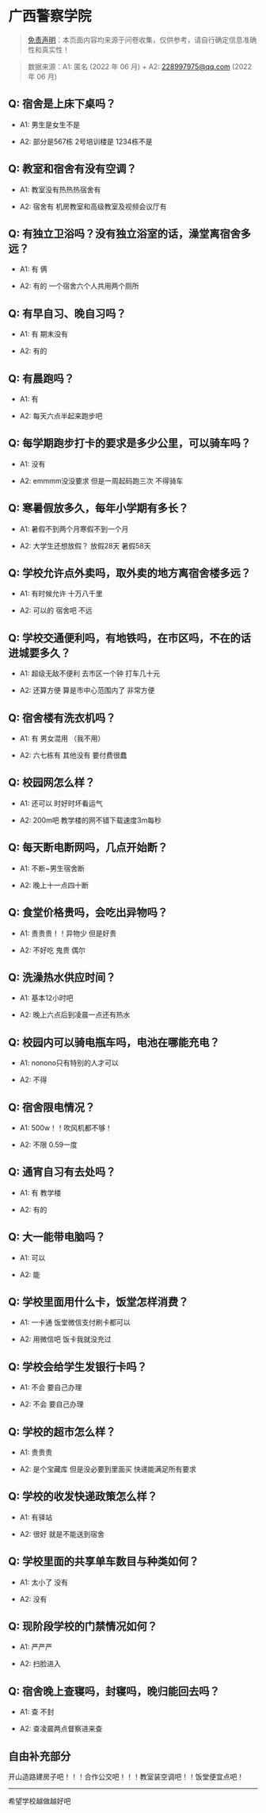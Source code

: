 # 广西警察学院

> [免责声明](https://colleges.chat/#_3)：本页面内容均来源于问卷收集，仅供参考，请自行确定信息准确性和真实性！

> 数据来源：A1: 匿名 (2022 年 06 月) + A2: 228997975@qq.com (2022 年 06 月)

## Q: 宿舍是上床下桌吗？

- A1: 男生是女生不是

- A2: 部分是567栋 2号培训楼是 1234栋不是

## Q: 教室和宿舍有没有空调？

- A1: 教室没有热热热宿舍有

- A2: 宿舍有 机房教室和高级教室及视频会议厅有

## Q: 有独立卫浴吗？没有独立浴室的话，澡堂离宿舍多远？

- A1: 有 俩

- A2: 有的 一个宿舍六个人共用两个厕所

## Q: 有早自习、晚自习吗？

- A1: 有 期末没有

- A2: 有的

## Q: 有晨跑吗？

- A1: 有

- A2: 每天六点半起来跑步吧

## Q: 每学期跑步打卡的要求是多少公里，可以骑车吗？

- A1: 没有

- A2: emmmm没没要求 但是一周起码跑三次 不得骑车

## Q: 寒暑假放多久，每年小学期有多长？

- A1: 暑假不到两个月寒假不到一个月

- A2: 大学生还想放假？ 放假28天 暑假58天

## Q: 学校允许点外卖吗，取外卖的地方离宿舍楼多远？

- A1: 有时候允许 十万八千里

- A2: 可以的 宿舍吧 不远

## Q: 学校交通便利吗，有地铁吗，在市区吗，不在的话进城要多久？

- A1: 超级无敌不便利 去市区一个钟 打车几十元

- A2: 还算方便 算是市中心范围内了 非常方便

## Q: 宿舍楼有洗衣机吗？

- A1: 有 男女混用 （我不用）

- A2: 六七栋有 其他没有 要付费很蠢

## Q: 校园网怎么样？

- A1: 还可以 时好时坏看运气

- A2: 200m吧 教学楼的网不错下载速度3m每秒

## Q: 每天断电断网吗，几点开始断？

- A1: 不断\~男生宿舍断

- A2: 晚上十一点四十断

## Q: 食堂价格贵吗，会吃出异物吗？

- A1: 贵贵贵！！异物少 但是好贵

- A2: 不好吃 鬼贵 偶尔

## Q: 洗澡热水供应时间？

- A1: 基本12小时吧

- A2: 晚上六点后到凌晨一点还有热水

## Q: 校园内可以骑电瓶车吗，电池在哪能充电？

- A1: nonono只有特别的人才可以

- A2: 不得

## Q: 宿舍限电情况？

- A1: 500w！！吹风机都不够！

- A2: 不限 0.59一度

## Q: 通宵自习有去处吗？

- A1: 有 教学楼

- A2: 有的

## Q: 大一能带电脑吗？

- A1: 可以

- A2: 能

## Q: 学校里面用什么卡，饭堂怎样消费？

- A1: 一卡通 饭堂微信支付刷卡都可以

- A2: 用微信吧 饭卡我就没充过

## Q: 学校会给学生发银行卡吗？

- A1: 不会 要自己办理

- A2: 不会 要自己办理

## Q: 学校的超市怎么样？

- A1: 贵贵贵

- A2: 是个宝藏库 但是没必要到里面买 快递能满足所有要求

## Q: 学校的收发快递政策怎么样？

- A1: 有驿站

- A2: 很好 就是不能送到宿舍

## Q: 学校里面的共享单车数目与种类如何？

- A1: 太小了 没有

- A2: 没有

## Q: 现阶段学校的门禁情况如何？

- A1: 严严严

- A2: 扫脸进入

## Q: 宿舍晚上查寝吗，封寝吗，晚归能回去吗？

- A1: 查 不封

- A2: 查凌晨两点督察进来查

## 自由补充部分

开山造路建房子吧！！！合作公交吧！！！教室装空调吧！！饭堂便宜点吧！

***

希望学校越做越好吧